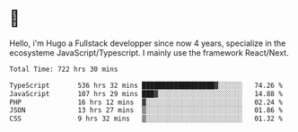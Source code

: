# 👋 

Hello, i'm Hugo a Fullstack developper since now 4 years, specialize in the ecosysteme JavaScript/Typescript. I mainly use the framework React/Next.

<!--START_SECTION:waka-->

```txt
Total Time: 722 hrs 30 mins

TypeScript       536 hrs 32 mins ██████████████████▓░░░░░░   74.26 %
JavaScript       107 hrs 29 mins ███▓░░░░░░░░░░░░░░░░░░░░░   14.88 %
PHP              16 hrs 12 mins  ▓░░░░░░░░░░░░░░░░░░░░░░░░   02.24 %
JSON             13 hrs 27 mins  ▒░░░░░░░░░░░░░░░░░░░░░░░░   01.86 %
CSS              9 hrs 32 mins   ▒░░░░░░░░░░░░░░░░░░░░░░░░   01.32 %
```

<!--END_SECTION:waka-->
